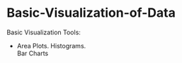 # Basic-Visualization-of-Data    
Basic Visualization Tools: 

- Area Plots. 
Histograms.            
Bar Charts
 
